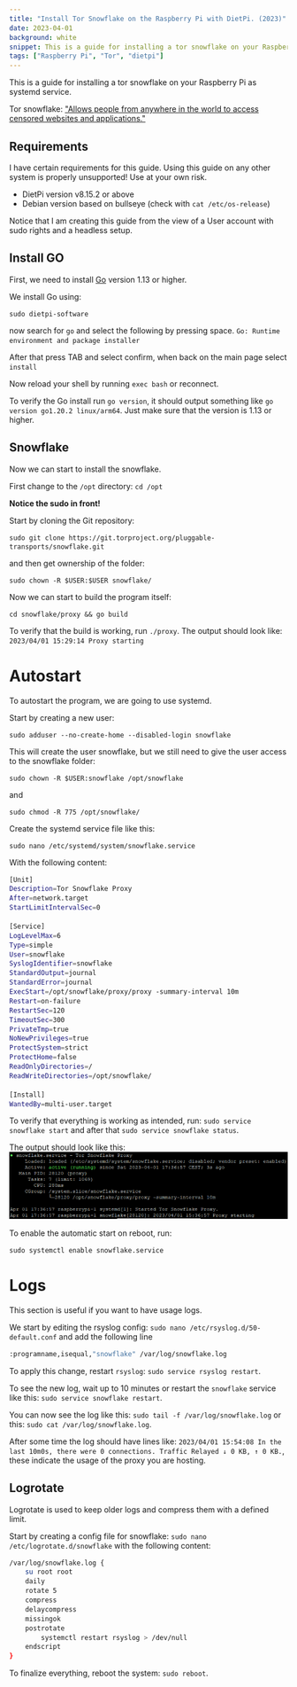 ```yaml
---
title: "Install Tor Snowflake on the Raspberry Pi with DietPi. (2023)"
date: 2023-04-01
background: white
snippet: This is a guide for installing a tor snowflake on your Raspberry Pi as systemd service.
tags: ["Raspberry Pi", "Tor", "dietpi"]
---
```

This is a guide for installing a tor snowflake on your Raspberry Pi as systemd service.

Tor snowflake: ["Allows people from anywhere in the world to access censored websites and applications."](https://snowflake.torproject.org/)

## Requirements

I have certain requirements for this guide. Using this guide on any other system is properly unsupported! Use at your own risk.

- DietPi version v8.15.2 or above
- Debian version based on bullseye (check with `cat /etc/os-release`)

Notice that I am creating this guide from the view of a User account with sudo rights and a headless setup.

## Install GO

First, we need to install [Go](https://go.dev/) version 1.13 or higher.

We install Go using:
```shell
sudo dietpi-software
```

now search for `go` and select the following by pressing space. `Go: Runtime environment and package installer`

After that press TAB and select confirm, when back on the main page select `install`

Now reload your shell by running `exec bash` or reconnect.

To verify the Go install run `go version`, it should output something like `go version go1.20.2 linux/arm64`. Just make sure that the version is 1.13 or higher.

## Snowflake

Now we can start to install the snowflake.

First change to the `/opt` directory: `cd /opt`

**Notice the sudo in front!**

Start by cloning the Git repository: 
```shell
sudo git clone https://git.torproject.org/pluggable-transports/snowflake.git
```

and then get ownership of the folder: 
```shell
sudo chown -R $USER:$USER snowflake/
```

Now we can start to build the program itself: 
```shell
cd snowflake/proxy && go build
```

To verify that the build is working, run `./proxy`. The output should look like: `2023/04/01 15:29:14 Proxy starting`

# Autostart

To autostart the program, we are going to use systemd.

Start by creating a new user: 
```shell
sudo adduser --no-create-home --disabled-login snowflake
```

This will create the user snowflake, but we still need to give the user access to the snowflake folder: 
```shell
sudo chown -R $USER:snowflake /opt/snowflake
```
and 
```shell
sudo chmod -R 775 /opt/snowflake/
```

Create the systemd service file like this: 
```shell
sudo nano /etc/systemd/system/snowflake.service
```

With the following content:
```bash
[Unit]
Description=Tor Snowflake Proxy
After=network.target
StartLimitIntervalSec=0

[Service]
LogLevelMax=6
Type=simple
User=snowflake
SyslogIdentifier=snowflake
StandardOutput=journal
StandardError=journal
ExecStart=/opt/snowflake/proxy/proxy -summary-interval 10m
Restart=on-failure
RestartSec=120
TimeoutSec=300
PrivateTmp=true
NoNewPrivileges=true
ProtectSystem=strict
ProtectHome=false
ReadOnlyDirectories=/
ReadWriteDirectories=/opt/snowflake/

[Install]
WantedBy=multi-user.target
```

To verify that everything is working as intended, run: `sudo service snowflake start` and after that `sudo service snowflake status`.

The output should look like this:
![Snowflake service status](./snowflake-service.webp "")

To enable the automatic start on reboot, run: 
```shell
sudo systemctl enable snowflake.service
```

# Logs

This section is useful if you want to have usage logs.

We start by editing the rsyslog config: `sudo nano /etc/rsyslog.d/50-default.conf` and add the following line 

```bash 
:programname,isequal,"snowflake" /var/log/snowflake.log
```

To apply this change, restart `rsyslog`: `sudo service rsyslog restart`.

To see the new log, wait up to 10 minutes or restart the `snowflake` service like this: `sudo service snowflake restart`.

You can now see the log like this: `sudo tail -f /var/log/snowflake.log` or this: `sudo cat /var/log/snowflake.log`.

After some time the log should have lines like: `2023/04/01 15:54:08 In the last 10m0s, there were 0 connections. Traffic Relayed ↓ 0 KB, ↑ 0 KB.`, these indicate the usage of the proxy you are hosting.

## Logrotate

Logrotate is used to keep older logs and compress them with a defined limit.

Start by creating a config file for snowflake: `sudo nano /etc/logrotate.d/snowflake` with the following content:
```bash
/var/log/snowflake.log { 
    su root root
    daily
    rotate 5
    compress
    delaycompress
    missingok
    postrotate
        systemctl restart rsyslog > /dev/null
    endscript    
}
```

To finalize everything, reboot the system: `sudo reboot`.
